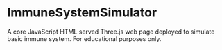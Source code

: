 # ImmuneSystemSimulator
A core JavaScript HTML served Three.js web page deployed to simulate basic immune system. For educational purposes only. 
